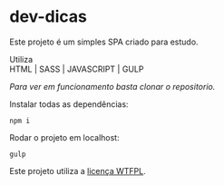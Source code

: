 # dev-dicas

Este projeto é um simples SPA criado para estudo.

Utiliza 
<br> 
HTML | SASS | JAVASCRIPT | GULP
<br>

*Para ver em funcionamento basta clonar o repositorio.* 

Instalar todas as dependências:
```
npm i
```

Rodar o projeto em localhost:
```
gulp
```

Este projeto utiliza a [licença WTFPL](http://www.wtfpl.net/).

